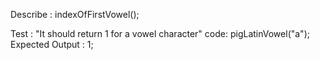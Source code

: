 Describe : indexOfFirstVowel();

Test : "It should return 1 for a vowel character"
code:
pigLatinVowel("a");
Expected Output : 1;

